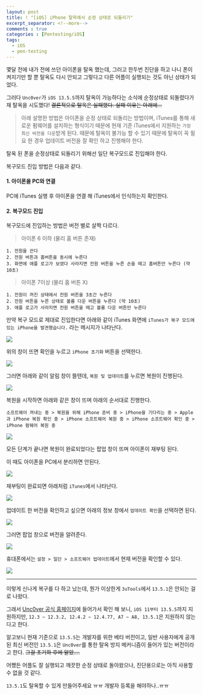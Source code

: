 ```yaml
---
layout: post
title: ! "[iOS] iPhone 탈옥에서 순정 상태로 되돌리기"
excerpt_separator: <!--more-->
comments : true
categories : [Pentesting/iOS]
tags:
  - iOS
  - pen-testing
---
```


몇달 전에 내가 전에 쓰던 아이폰을 탈옥 했는데, 그러고 한두번 진단을 하고 나니 폰이 켜지기만 할 뿐 탈옥도 다시 안되고 그렇다고 다른 어플이 실행되는 것도 아닌 상태가 되었다.  

그러다 `Unc0ver`가 `iOS 13.5.5`까지 탈옥이 가능하다는 소식에 순정상태로 되돌렸다가 재 탈옥을 시도했다! ~~결론적으로 탈옥은 실패했다. 실패 이유는 아래에...~~

<!--more-->

> 아래 설명한 방법은 아이폰을 순정 상태로 되돌리는 방법이며, iTunes를 통해 새로운 펌웨어를 설치하는 형식이기 때문에 현재 기준 iTunes에서 지원하는 `가장 최신 버전을 다운`받게 된다. 때문에 탈옥이 불가능 할 수 있기 때문에 탈옥이 꼭 필요 한 경우 업데이트 버전을 잘 확인 하고 진행해야 한다.  

탈옥 된 폰을 순정상태로 되돌리기 위해선 일단 복구모드로 진입해야 한다.  

복구모드 진입 방법은 다음과 같다.  

#### 1. 아이폰을 PC와 연결  

PC에 iTunes 실행 후 아이폰을 연결 해 iTunes에서 인식하는지 확인한다.  

#### 2. 복구모드 진입  

복구모드에 진입하는 방법은 버전 별로 살짝 다르다.  

> 아이폰 6 이하 (물리 홈 버튼 존재)  
```
1. 전원을 끈다
2. 전원 버튼과 홈버튼을 동시에 누른다
3. 화면에 애플 로고가 보였다 사라지면 전원 버튼을 누른 손을 떼고 홈버튼만 누른다 (약 10초)
```

> 아이폰 7이상 (물리 홈 버튼 X)  
```
1. 전원이 꺼진 상태에서 전원 버튼을 3초간 누른다
2. 전원 버튼을 누른 상태로 볼륨 다운 버튼을 누른다 (약 10초)
3. 애플 로고가 사라지면 전원 버튼을 떼고 볼륨 다운 버튼만 누른다
```

만약 복구 모드로 제대로 진입한다면 아래와 같이 iTunes 화면에 `iTunes가 복구 모드에 있는 iPhone을 발견했습니다.` 라는 메시지가 나타난다.  

![](/images/pen-testing/ios/reset_jailbreak/01.png)  

위의 창이 뜨면 확인을 누르고 `iPhone 초기화` 버튼을 선택한다.  

![](/images/pen-testing/ios/reset_jailbreak/02.png)  

그러면 아래와 같이 알림 창이 뜰텐데, `복원 및 업데이트`를 누르면 복원이 진행된다.  

![](/images/pen-testing/ios/reset_jailbreak/03.png)  

복원을 시작하면 아래와 같은 창이 뜨며 아래의 순서대로 진행한다.  

```
소프트웨어 꺼내는 중 > 복원을 위해 iPhone 준비 중 > iPhone을 기다리는 중 > Apple과 iPhone 복원 확인 중 > iPhone 소프트웨어 복원 중 > iPhone 소프트웨어 확인 중 > iPhone 펌웨어 복원 중
```

![](/images/pen-testing/ios/reset_jailbreak/04.png)  

모든 단계가 끝나면 복원이 완료되었다는 팝업 창이 뜨며 아이폰이 재부팅 된다.  

이 때도 아이폰을 PC에서 분리하면 안된다.  

![](/images/pen-testing/ios/reset_jailbreak/05.png)  

재부팅이 완료되면 아래처럼 `iTunes`에서 나타난다.  

![](/images/pen-testing/ios/reset_jailbreak/06.png)  

업데이트 한 버전을 확인하고 싶으면 아래의 정보 창에서 `업데이트 확인`을 선택하면 된다.  

![](/images/pen-testing/ios/reset_jailbreak/07.png)  

그러면 팝업 창으로 버전을 알려준다.  

![](/images/pen-testing/ios/reset_jailbreak/08.png)  

휴대폰에서는 `설정 > 일단 > 소프트웨어 업데이트`에서 현재 버전을 확인할 수 있다.  

![](/images/pen-testing/ios/reset_jailbreak/09.png)  

---  

이렇게 신나게 복구를 다 하고 났는데, 뭔가 이상한게 `3uTools`에서 `13.5.1`은 안되는 걸로 나왔다.  

그래서 [Unc0ver 공식 홈페이지](https://unc0ver.dev/)에 들어가서 확인 해 보니, `iOS 11부터 13.5.5`까지 지원하지만, `12.3 ~ 12.3.2, 12.4.2 ~ 12.4.77, A7 ~ A8, 13.5.1`은 지원하지 않는다고 한다.  

알고보니 현재 기준으로 `13.5.5`는 개발자를 위한 베타 버전이고, 일반 사용자에게 공개 된 최신 버전인 `13.5.1`은 `Unc0ver`를 통한 탈옥 방지 메커니즘이 들어가 있는 버전이라고 한다. ~~그걸 초기화 후에 알았....~~  

어쨌든 어플도 잘 실행되고 깨끗한 순정 상태로 돌아왔으나, 진단용으로는 아직 사용할 수 없을 것 같다.  

`13.5.1`도 탈옥할 수 있게 만들어주세요 ㅠㅠ 개발자 등록을 해야하나..ㅠㅠ